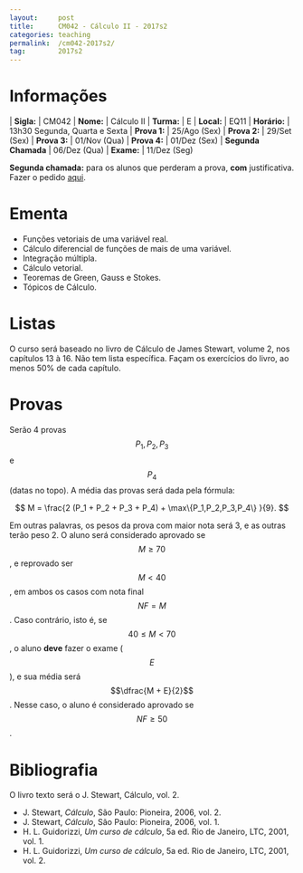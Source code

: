 ```yaml
---
layout:     post
title:      CM042 - Cálculo II - 2017s2
categories: teaching
permalink:  /cm042-2017s2/
tag:        2017s2
---
```


# Informações

  | **Sigla:**          | CM042
  | **Nome:**           | Cálculo II
  | **Turma:**          | E
  | **Local:**          | EQ11
  | **Horário:**        | 13h30 Segunda, Quarta e Sexta
  | **Prova 1:**        | 25/Ago (Sex)
  | **Prova 2:**        | 29/Set (Sex)
  | **Prova 3:**        | 01/Nov (Qua)
  | **Prova 4:**        | 01/Dez (Sex)
  | **Segunda Chamada** | 06/Dez (Qua)
  | **Exame:**          | 11/Dez (Seg)

**Segunda chamada:** para os alunos que perderam a prova, **com** justificativa.
Fazer o pedido [aqui](http://www.mat.ufpr.br/departamento/documentos.html).

# Ementa

  - Funções vetoriais de uma variável real.
  - Cálculo diferencial de funções de mais de uma variável.
  - Integração múltipla.
  - Cálculo vetorial.
  - Teoremas de Green, Gauss e Stokes.
  - Tópicos de Cálculo.

# Listas

O curso será baseado no livro de Cálculo de James Stewart, volume 2, nos capítulos 13 à 16.
Não tem lista específica. Façam os exercícios do livro, ao menos 50% de cada capítulo.

# Provas

Serão 4 provas $$P_1, P_2, P_3$$ e $$P_4$$ (datas no topo). A média das provas será dada pela
fórmula:

$$ M = \frac{2 (P_1 + P_2 + P_3 + P_4) + \max\{P_1,P_2,P_3,P_4\} }{9}. $$

Em outras palavras, os pesos da prova com maior nota será 3, e as outras terão peso 2.
O aluno será considerado aprovado se $$M \geq 70$$, e reprovado ser $$M < 40$$, em ambos
os casos com nota final $$NF = M$$.
Caso contrário, isto é, se $$40 \leq M < 70$$, o aluno **deve** fazer o exame ($$E$$),
e sua média será $$\dfrac{M + E}{2}$$. Nesse caso, o aluno é considerado aprovado
se $$NF \geq 50$$.

# Bibliografia

O livro texto será o J. Stewart, Cálculo, vol. 2.

  - J. Stewart, _Cálculo_, São Paulo: Pioneira, 2006, vol. 2.
  - J. Stewart, _Cálculo_, São Paulo: Pioneira, 2006, vol. 1.
  - H. L. Guidorizzi, _Um curso de cálculo_, 5a ed. Rio de Janeiro, LTC, 2001,
    vol. 1.
  - H. L. Guidorizzi, _Um curso de cálculo_, 5a ed. Rio de Janeiro, LTC, 2001,
    vol. 2.
